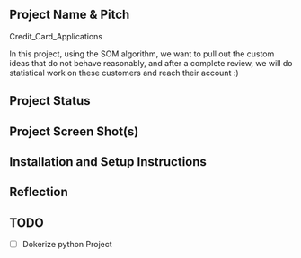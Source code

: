 ## Project Name & Pitch

Credit_Card_Applications

In this project, using the SOM algorithm, we want to pull out the custom ideas that do not behave reasonably, and after a complete review, we will do statistical work on these customers and reach their account :)

## Project Status

## Project Screen Shot(s)

## Installation and Setup Instructions

## Reflection

## TODO
- [ ] Dokerize python Project
